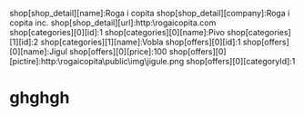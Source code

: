 shop[shop_detail][name]:Roga i copita
shop[shop_detail][company]:Roga i copita inc.
shop[shop_detail][url]:http:\\rogaicopita.com\
shop[categories][0][id]:1
shop[categories][0][name]:Pivo
shop[categories][1][id]:2
shop[categories][1][name]:Vobla
shop[offers][0][id]:1
shop[offers][0][name]:Jigul
shop[offers][0][price]:100
shop[offers][0][pictire]:http:\\rogaicopita\public\img\jigule.png
shop[offers][0][categoryId]:1

<h1>ghghgh</h1>
